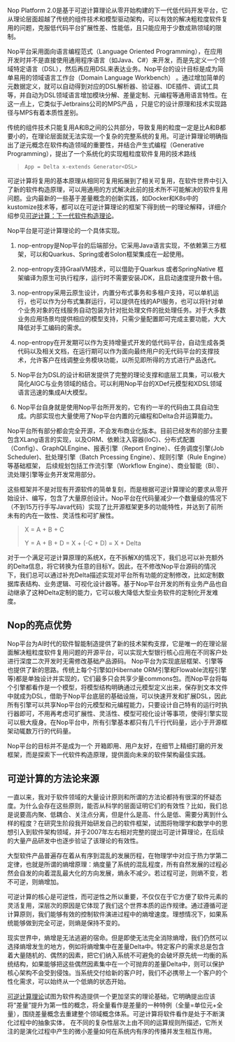 Nop Platform 2.0是基于可逆计算理论从零开始构建的下一代低代码开发平台，它从理论层面超越了传统的组件技术和模型驱动架构，可以有效的解决粗粒度软件复用的问题，克服低代码平台扩展性差、性能低，且只能应用于少数成熟领域的限制。

Nop平台采用面向语言编程范式（Language Oriented Programming），在应用开发时并不是直接使用通用程序语言（如Java、C#）来开发，而是先定义一个领域特定语言（DSL），然后再应用DSL来表达业务。Nop平台的设计目标是成为简单易用的领域语言工作台（Domain Language Workbench） 。通过增加简单的元数据定义，就可以自动得到对应的DSL解析器、验证器、IDE插件、调试工具等，并自动为DSL领域语言增加模块分解、差量定制、元编程等通用语言特性。在这一点上，它类似于Jetbrains公司的MPS产品 ，只是它的设计原理和技术实现路径与MPS有着本质性差别。

传统的组件技术只能复用A和B之间的公共部分，导致复用的粒度一定是比A和B都要小的，在理论层面就无法实现一个复杂的完整系统的复用。可逆计算理论明确指出了逆元概念在软件构造领域的重要性，并结合产生式编程（Generative Programming），提出了一个系统化的实现粗粒度软件复用的技术路线

> `App = Delta x-extends Generator<DSL>`

可逆计算将复用的基本原理从相同可复用拓展到了相关可复用，在软件世界中引入了新的软件构造原理，可以用通用的方式解决此前的技术所不可能解决的软件复用问题。业内最新的一些基于差量概念的创新实践，如Docker和K8s中的kustomize技术等，都可以在可逆计算理论的框架下得到统一的理论解释，详细介绍参见[可逆计算：下一代软件构造理论](https://zhuanlan.zhihu.com/p/64004026)。

Nop平台是可逆计算理论的一个具体实现。

1. nop-entropy是Nop平台的后端部分。它采用Java语言实现，不依赖第三方框架，可以和Quarkus、Spring或者Solon框架集成在一起使用。

2. nop-entropy支持GraalVM技术，可以借助于Quarkus 或者SpringNative 框架编译为原生可执行程序，运行时不需要安装JDK，且启动速度提升数十倍。

3. nop-entropy采用云原生设计，内置分布式事务和多租户支持，可以单机运行，也可以作为分布式集群运行，可以提供在线的API服务，也可以将针对单个业务对象的在线服务自动包装为针对批处理文件的批处理任务。对于大多数业务应用场景均提供相应的模型支持，只需少量配置即可完成主要功能，大大降低对手工编码的需求。

4. nop-entropy在开发期可以作为支持增量式开发的低代码平台，自动生成各类代码以及相关文档，在运行期可以作为面向最终用户的无代码平台的支撑技术，允许客户在线调整业务模块功能，以所见即所得的方式进行产品迭代。

5. Nop平台为DSL的设计和研发提供了完整的理论支撑和底层工具集，可以极大简化AIGC与业务领域的结合。可以利用Nop平台的XDef元模型和XDSL领域语言迅速的集成AI大模型。

6. Nop平台自身就是使用Nop平台所开发的，它有约一半的代码由工具自动生成。内部实现也大量使用了Nop平台内置的元编程和Delta合并运算能力。

Nop平台所有部分都会完全开源，不会发布商业化版本。目前已经发布的部分主要包含XLang语言的实现，以及ORM、依赖注入容器(IoC)、分布式配置（Config）、GraphQLEngine、报表引擎（Report Engine）、任务调度引擎(Job Scheduler)、批处理引擎（Batch Prcessing Engine）、规则引擎（Rule Engine）等基础框架， 后续规划包括工作流引擎（Workflow Engine）、商业智能（BI）、流处理引擎等业务开发常用部分。

这些框架并不是对现有开源软件的简单复刻，而是根据可逆计算理论的要求从零开始设计、编写，包含了大量原创设计。Nop平台在代码量减少一个数量级的情况下（不到15万行手写Java代码）实现了比开源框架更多的功能特性，并达到了前所未有的内在一致性、灵活性和可扩展性。

> X = A + B + C
> 
> Y = A + B + D = X + (-C + D) = X + Delta

对于一个满足可逆计算原理的系统X，在不拆解X的情况下，我们总可以补充额外的Delta信息，将它转换为任意的目标Y。因此，在不修改Nop平台源码的情况下，我们总可以通过补充Delta描述实现对平台所有功能的定制修改，比如定制数据库表结构、业务逻辑、可视化设计器等。基于Nop平台开发的所有业务产品也自动继承了这种Delta定制的能力，它可以极大降低大型业务软件的定制化开发难度。

## Nop的亮点优势

Nop平台为AI时代的软件智能制造提供了新的技术架构支撑，它是唯一的在理论层面解决粗粒度软件复用问题的开源平台，可以实现大型银行核心应用在不同客户处进行深度二次开发时无需修改基础产品源码。
Nop平台为实现底层框架、引擎等也提供了新的思路。传统上每个引擎如(Hibernate ORM引擎和Flowable流程引擎等)都是单独设计并实现的，它们最多只会共享少量commons包。而Nop平台将每个引擎都看作是一个模型，将模型结构明确通过元模型定义出来，保存到文本文件中就成为DSL，借助于Nop平台底层的基础设施，可以快速开发和扩展DSL，因此所有引擎可以共享Nop平台的元模型和元编程能力，只要设计自己特有的运行时执行器即可，不用再考虑可扩展性、灵活性、模型可视化设计等事项，使得引擎实现可以极大瘦身。在Nop平台中，所有引擎基本都只有几千行代码量，远小于开源框架动辄数万行的代码量。

Nop平台的目标并不是成为一个 开箱即用、用户友好，在细节上精细打磨的开发框架，而是探索下一代软件构造原理，提供面向未来的软件架构最佳实践。

## 可逆计算的方法论来源

一直以来，我对于软件领域的大量设计原则和所谓的方法论都持有很深的怀疑态度。为什么会存在这些原则，能否从科学的层面证明它们的有效性？比如，我们总是说要高内聚、低耦合、关注点分离，但是什么是高、什么是低、需要分离到什么样的程度？在研究生阶段我开始研发自己的软件框架，试图将物理学和数学中的思想引入到软件架构领域，并于2007年左右相对完整的提出可逆计算理论，在后续的大量产品研发中也逐步验证了该理论的有效性。

大型软件产品普遍存在着从有序到混乱的发展历程，在物理学中对应于热力学第二定律，也就是所谓的熵增原理：熵度量了系统的混乱程度，所有自然发展的过程必然会自发的向着混乱最大化的方向发展，熵永不减少。若过程可逆，则熵不变，若不可逆，则熵增加。

可逆计算的核心是可逆性，而可逆性之所以重要，不仅仅在于它方便了软件元素的灵活复用，深层次的原因是它体现了我们这个世界本质的运作规律。通过遵循可逆计算原则，我们能够有效的控制软件演进过程中的熵增速度。理想情况下，如果系统能够做到完全可逆，则熵是保持不变的。

现实世界中，熵增是无法逃避的宿命。但是即使无法完全消除熵增，我们仍然可以选择熵增发生的地方，例如将熵增集中在差量Delta中。特定客户的需求总是包含着大量随机的、偶然的因素，把它们纳入系统不可避免的会破坏原先统一均衡的系统结构，如果能够把这些偶然因素集中在一个可抛弃的差量Delta中，则可以保护核心架构不会受到侵蚀。当系统交付给新的客户时，我们不必携带上一个客户的个性化需求，可以始终从一个低熵的状态开始。

[可逆计算理论](https://zhuanlan.zhihu.com/p/64004026)试图为软件构造提供一个更加坚实的理论基础，它明确提出应该将“差量”提升为第一性的概念，将全量看作是差量的一种特例（全量=单位元+全量），围绕差量概念去重建整个领域概念体系。可逆计算将软件看作是处于不断演化过程中的抽象实体，
 在不同的复杂性层次上由不同的运算规则所描述，它所关注的是演化过程中产生的微小差量如何在系统内有序的传播并发生相互作用。
